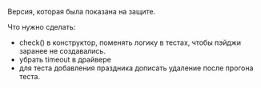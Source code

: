 Версия, которая была показана на защите.

Что нужно сделать:
 - check() в конструктор, поменять логику в тестах, чтобы пэйджи заранее не создавались.
 - убрать timeout в драйвере
 - для теста добавления праздника дописать удаление после прогона теста.
